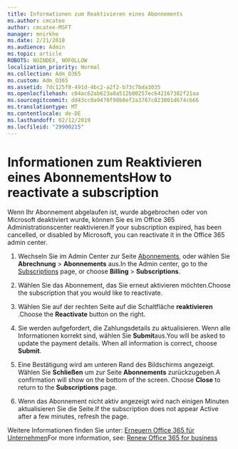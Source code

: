 ```yaml
---
title: Informationen zum Reaktivieren eines Abonnements
ms.author: cmcatee
author: cmcatee-MSFT
manager: mnirkhe
ms.date: 2/21/2018
ms.audience: Admin
ms.topic: article
ROBOTS: NOINDEX, NOFOLLOW
localization_priority: Normal
ms.collection: Adm_O365
ms.custom: Adm_O365
ms.assetid: 7dc125f8-491d-4bc2-a2f2-b73c7bda3035
ms.openlocfilehash: c04ac62ab623a8a512b80257ec642167382f21aa
ms.sourcegitcommit: dd43cc0a9470f98b8ef2a3787c823801d674c666
ms.translationtype: MT
ms.contentlocale: de-DE
ms.lasthandoff: 02/12/2019
ms.locfileid: "29900215"
---
```

# <a name="how-to-reactivate-a-subscription"></a><span data-ttu-id="fee22-102">Informationen zum Reaktivieren eines Abonnements</span><span class="sxs-lookup"><span data-stu-id="fee22-102">How to reactivate a subscription</span></span>

<span data-ttu-id="fee22-103">Wenn Ihr Abonnement abgelaufen ist, wurde abgebrochen oder von Microsoft deaktiviert wurde, können Sie es im Office 365 Administrationscenter reaktivieren.</span><span class="sxs-lookup"><span data-stu-id="fee22-103">If your subscription expired, has been cancelled, or disabled by Microsoft, you can reactivate it in the Office 365 admin center.</span></span>
  
1. <span data-ttu-id="fee22-104">Wechseln Sie im Admin Center zur Seite [Abonnements](https://go.microsoft.com/fwlink/p/?linkid=842054), oder wählen Sie **Abrechnung** \> **Abonnements** aus.</span><span class="sxs-lookup"><span data-stu-id="fee22-104">In the Admin center, go to the [Subscriptions](https://go.microsoft.com/fwlink/p/?linkid=842054) page, or choose **Billing** \> **Subscriptions**.</span></span>
    
2. <span data-ttu-id="fee22-105">Wählen Sie das Abonnement, das Sie erneut aktivieren möchten.</span><span class="sxs-lookup"><span data-stu-id="fee22-105">Choose the subscription that you would like to reactivate.</span></span>
    
3. <span data-ttu-id="fee22-106">Wählen Sie auf der rechten Seite auf die Schaltfläche **reaktivieren** .</span><span class="sxs-lookup"><span data-stu-id="fee22-106">Choose the **Reactivate** button on the right.</span></span> 
    
4. <span data-ttu-id="fee22-p101">Sie werden aufgefordert, die Zahlungsdetails zu aktualisieren. Wenn alle Informationen korrekt sind, wählen Sie **Submit**aus.</span><span class="sxs-lookup"><span data-stu-id="fee22-p101">You will be asked to update the payment details. When all information is correct, choose **Submit**.</span></span>
    
5. <span data-ttu-id="fee22-p102">Eine Bestätigung wird am unteren Rand des Bildschirms angezeigt. Wählen Sie **Schließen** um zur Seite **Abonnements** zurückzugeben.</span><span class="sxs-lookup"><span data-stu-id="fee22-p102">A confirmation will show on the bottom of the screen. Choose **Close** to return to the **Subscriptions** page.</span></span> 
    
6. <span data-ttu-id="fee22-111">Wenn das Abonnement nicht aktiv angezeigt wird nach einigen Minuten aktualisieren Sie die Seite.</span><span class="sxs-lookup"><span data-stu-id="fee22-111">If the subscription does not appear Active after a few minutes, refresh the page.</span></span>
    
<span data-ttu-id="fee22-112">Weitere Informationen finden Sie unter: [Erneuern Office 365 für Unternehmen](https://support.office.com/article/8d83b530-f4ca-47f6-a666-e5791cbacc7e)</span><span class="sxs-lookup"><span data-stu-id="fee22-112">For more information, see: [Renew Office 365 for business](https://support.office.com/article/8d83b530-f4ca-47f6-a666-e5791cbacc7e)</span></span>
  

